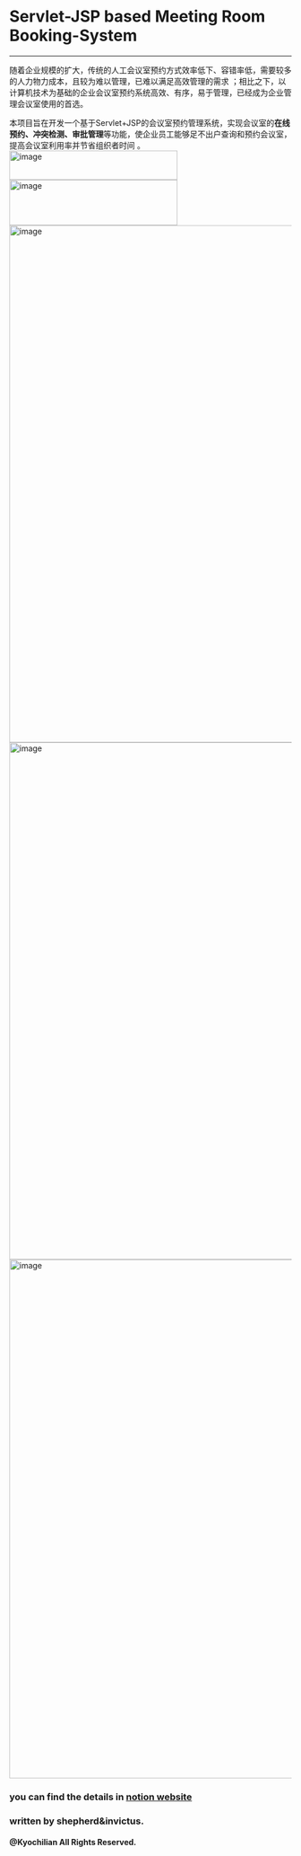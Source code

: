 # Servlet-JSP based Meeting Room Booking-System
---
随着企业规模的扩大，传统的人工会议室预约方式效率低下、容错率低，需要较多的人力物力成本，且较为难以管理，已难以满足高效管理的需求 ；相比之下，以计算机技术为基础的企业会议室预约系统高效、有序，易于管理，已经成为企业管理会议室使用的首选。

本项目旨在开发一个基于Servlet+JSP的会议室预约管理系统，实现会议室的**在线预约、冲突检测、审批管理**等功能，使企业员工能够足不出户查询和预约会议室，提高会议室利用率并节省组织者时间 。<br>
<img width="300" height="52" alt="image" src="https://github.com/user-attachments/assets/7c1414ab-614a-4a6c-9b78-4bda428088a1" /><br>
<img width="300" height="81" alt="image" src="https://github.com/user-attachments/assets/04680f87-be1c-4a51-a57e-fa5890c4e560" />
<img width="1894" height="921" alt="image" src="https://github.com/user-attachments/assets/9d344cac-8722-4ccc-bc30-68d5dc04e14e" />
<img width="1899" height="921" alt="image" src="https://github.com/user-attachments/assets/43ec9711-f89d-4280-bd05-ee678f54cc58" />
<img width="1894" height="924" alt="image" src="https://github.com/user-attachments/assets/575980ee-7838-4196-9d4e-a62634984ecd" />

### **you can find the details in [notion website](https://emerald-hail-e72.notion.site/20b6eca002f280b9befdd8f38e7ef38f?pvs=74)**
### written by shepherd&invictus.
#### @Kyochilian All Rights Reserved.
